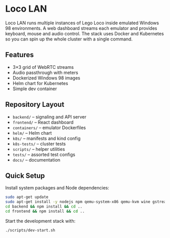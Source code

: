# Loco LAN

Loco LAN runs multiple instances of Lego Loco inside emulated Windows 98 environments.
A web dashboard streams each emulator and provides keyboard, mouse and audio control.
The stack uses Docker and Kubernetes so you can spin up the whole cluster with a
single command.

## Features
- 3×3 grid of WebRTC streams
- Audio passthrough with meters
- Dockerized Windows 98 images
- Helm chart for Kubernetes
- Simple dev container

## Repository Layout
- `backend/` – signaling and API server
- `frontend/` – React dashboard
- `containers/` – emulator Dockerfiles
- `helm/` – Helm chart
- `k8s/` – manifests and kind config
- `k8s-tests/` – cluster tests
- `scripts/` – helper utilities
- `tests/` – assorted test configs
- `docs/` – documentation

## Quick Setup
Install system packages and Node dependencies:

```bash
sudo apt-get update
sudo apt-get install -y nodejs npm qemu-system-x86 qemu-kvm wine gstreamer1.0-tools pulseaudio docker.io tcpdump
cd backend && npm install && cd ..
cd frontend && npm install && cd ..
```

Start the development stack with:

```bash
./scripts/dev-start.sh
```
